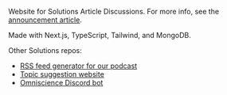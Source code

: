 Website for Solutions Article Discussions. For more info, see the [announcement article](https://medium.com/solutions).

Made with Next.js, TypeScript, Tailwind, and MongoDB.

Other Solutions repos:

- [RSS feed generator for our podcast](https://github.com/FOSSforlife/solutions)
- [Topic suggestion website](https://github.com/FOSSforlife/solutions-fider)
- [Omniscience Discord bot](https://github.com/FOSSforlife/omniscience)
